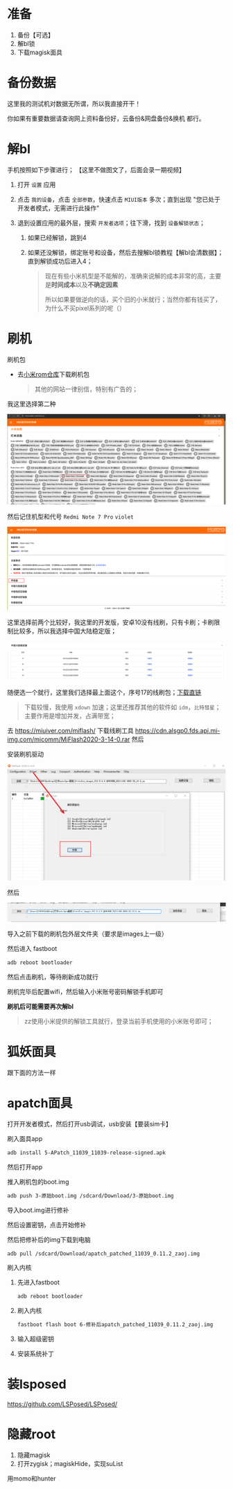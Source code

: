 # 准备

1. 备份【可选】
2. 解bl锁
3. 下载magisk面具









# 备份数据

这里我的测试机对数据无所谓，所以我直接开干！

你如果有重要数据请查询网上资料备份好，云备份&网盘备份&换机 都行。





# 解bl

手机按照如下步骤进行； 【这里不做图文了，后面会录一期视频】

1. 打开 `设置` 应用

2. 点击 `我的设备`，点击 `全部参数`，快速点击 `MIUI版本` 多次；直到出现 "您已处于开发者模式，无需进行此操作"

3. 退到设置应用的最外层，搜索 `开发者选项`；往下滑，找到 `设备解锁状态`；

   1. 如果已经解锁，跳到4

   2. 如果还没解锁，绑定账号和设备，然后去搜解bl锁教程【解bl会清数据】；直到解锁成功后进入4；

      > 现在有些小米机型是不能解的，准确来说解的成本非常的高，主要是**时间成本**以及**不确定因素**
      >
      > 所以如果要做逆向的话，买个旧的小米就行；当然你都有钱买了，为什么不买pixel系列的呢（）



#  刷机

刷机包

- 去[小米rom仓库](https://roms.miuier.com/devices/)下载刷机包

  > 其他的网站一律别信，特别有广告的；

我这里选择第二种

![image-20250626224135121](./assets/image-20250626224135121.png)

然后记住机型和代号 `Redmi Note 7 Pro` `violet`

![image-20250626224241313](./assets/image-20250626224241313.png)

这里选择前两个比较好，我这里的开发版，安卓10没有线刷，只有卡刷；卡刷限制比较多，所以我选择中国大陆稳定版；

![image-20250626224600808](./assets/image-20250626224600808.png)

随便选一个就行，这里我们选择最上面这个，序号17的线刷包；[下载直链](https://bkt-sgp-miui-ota-update-alisgp.oss-ap-southeast-1.aliyuncs.com/V12.5.4.0.QFHCNXM/violet_images_V12.5.4.0.QFHCNXM_20211108.0000.00_10.0_cn_b4ece801ad.tgz)

> 下载较慢，我使用 `xdown` 加速；这里还推荐其他的软件如 `idm`，`比特彗星`；主要作用是增加并发，占满带宽；



去 https://miuiver.com/miflash/ 下载线刷工具 https://cdn.alsgp0.fds.api.mi-img.com/micomm/MiFlash2020-3-14-0.rar
然后



安装刷机驱动

![image-20250627003406711](./assets/image-20250627003406711.png)



然后

![image-20250627003418130](./assets/image-20250627003418130.png)

导入之前下载的刷机包外层文件夹（要求是images上一级）

然后进入 fastboot

```bash
adb reboot bootloader
```

然后点击刷机，等待刷新成功就行



刷机完毕后配置wifi，然后输入小米账号密码解锁手机即可



**刷机后可能需要再次解bl**

> zz使用小米提供的解锁工具就行，登录当前手机使用的小米账号即可；

# 狐妖面具

跟下面的方法一样





# apatch面具

打开开发者模式，然后打开usb调试，usb安装【要装sim卡】

刷入面具app 

```bash
adb install 5-APatch_11039_11039-release-signed.apk
```

然后打开app

推入刷机包的boot.img

```bash
adb push 3-原始boot.img /sdcard/Download/3-原始boot.img
```

导入boot.img进行修补 

然后设置密钥，点击开始修补

然后把修补后的img下载到电脑

```bash
adb pull /sdcard/Download/apatch_patched_11039_0.11.2_zaoj.img
```

刷入内核

1. 先进入fastboot

   ```bash
   adb reboot bootloader
   ```

2. 刷入内核

   ```bash
   fastboot flash boot 6-修补后apatch_patched_11039_0.11.2_zaoj.img
   ```

3. 输入超级密钥

4. 安装系统补丁





#  装lsposed

https://github.com/LSPosed/LSPosed/



# 隐藏root

1. 隐藏magisk
2. 打开zygisk；magiskHide，实现suList

用momo和hunter



